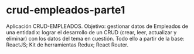 # crud-empleados-parte1
Aplicación CRUD-EMPLEADOS. Objetivo: gestionar datos de Empleados de una entidad x: lograr el desarrollo de un CRUD (crear, leer, actualizar y eliminar) con los datos del tema en cuestión. Todo ello a partir de la base: ReactJS; Kit de herramientas Redux; React Router.
